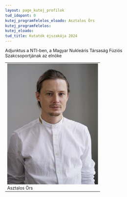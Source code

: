 ```yaml
---
layout: page_kutej_profilok
tud_idopont: 0
kutej_programfelelos_eloado: Asztalos Örs
kutej_programfelelos: 
kutej_eloado:
tud_title: Kutatók éjszakája 2024
---
```

Adjunktus a NTI-ben, a Magyar Nukleáris Társaság Fúziós Szakcsoportjának az elnöke

 <table class="picture">
<tr>
<td>

<div class="gallery">
    <img src="images/Asztalos_Ors.jpg" max-width="250" max-height="200">
  <div class="desc">Asztalos Örs</div>
</div>

</td>
</tr>
</table>
